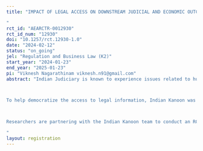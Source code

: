 ```yaml
---
title: "IMPACT OF LEGAL ACCESS ON DOWNSTREAM JUDICIAL AND ECONOMIC OUTCOMES
"
rct_id: "AEARCTR-0012930"
rct_id_num: "12930"
doi: "10.1257/rct.12930-1.0"
date: "2024-02-12"
status: "on_going"
jel: "Regulation and Business Law (K2)"
start_year: "2024-01-23"
end_year: "2025-01-23"
pi: "Viknesh Nagarathinam viknesh.n91@gmail.com"
abstract: "Indian Judiciary is known to experience issues related to huge caseload and delays. Furthermore, litigants do not have easy access to legal advice which often discourages them from reaching out to courts for resolving disputes and other legal troubles. From a macroeconomic perspective, this can be considered a hurdle to economic growth and improved quality of life for individuals and firms.

To help democratize the access to legal information, Indian Kanoon was rolled out in 2008. The primary goal behind the creation of India Kanoon was to democratize access to legal documents. Before its existence, accessing judgments and other legal documents was difficult for ordinary citizens unless they subscribed to expensive legal databases.One of the key features of India Kanoon is its user-friendly search capability. The platform breaks down judgments into paragraphs and provides direct links to referenced statutes, making it easier for users to understand the context.

Researchers are partnering with the Indian Kanoon team to conduct an RCT that aims to measure the economic and judicial impact of providing access to an improved user-friendly version of the legal search engine. The study involves over 100k users over a period of 1 year from all over India. The study measures the impact on the users’ legal knowledge after access to the website. The users will be linked with cases to track the judicial outcomes. The Researchers will also collect administrative data on the financial outcomes of the firms associated with the users.
"
layout: registration
---
```


